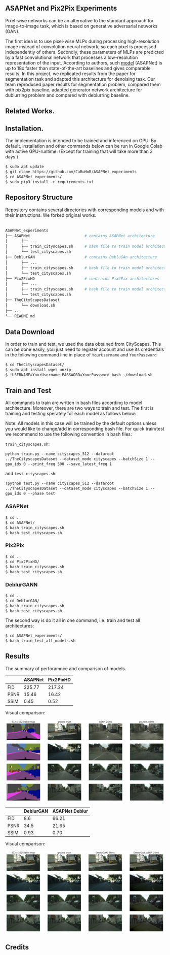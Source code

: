 ## ASAPNet and Pix2Pix Experiments

Pixel-wise networks can be an alternative to the standard approach for image-to-image task, which is based on generative adversarial networks (GAN). 

The first idea is to use pixel-wise MLPs during processing high-resolution image instead of convolution neural network, so each pixel is processed independently of others. Secondly, these parameters of MLPs are predicted by a fast convolutional network that processes a low-resolution representation of the input. According to authors, such [model](https://github.com/tamarott/ASAPNet) (ASAPNet) is up to 18x faster than state-of-the-art baselines and gives comparable results. In this project, we replicated results from the paper for segmentation task and adapted this architecture for denoising task. Our team reproduced paper results for segmentation problem, compared them with pix2pix baseline, adapted generator network architecture for dublurring problem and compared with deblurring baseline.

## Related Works.

## Installation.

The implementation is intended to be trained and inferenced on GPU. By default, installation and other commands below can be run in Google Colab with active GPU-runtime. (Except for training that will take more than 3 days.)

```
$ sudo apt update
$ git clone https://github.com/CaBuHoB/ASAPNet_experiments
$ cd ASAPNet_experiments/
$ sudo pip3 install -r requirements.txt
```

## Repository Structure

Repository contains several directories with corresponding models and with their instructions. We forked original works.
```bash

ASAPNet_experiments
├── ASAPNet                        # contains ASAPNet architecture
│      ├── ...
│      ├── train_cityscapes.sh     # bash file to train model architecture
│      └── test_cityscapes.sh
├── DeblurGAN                      # contains DebluGAn architecture
│      ├── ...
│      ├── train_cityscapes.sh     # bash file to train model architecture
│      └── test_cityscapes.sh
├── Pix2PixHD                      # contrains Pix2Pix architectures
│      ├── ...
│      ├── train_cityscapes.sh     # bash file to train model architecture
│      └── test_cityscapes.sh
├── TheCityScapesDataset
│      └── download.sh
├── ...
└── README.md
```


## Data Download

In order to train and test, we used the data obtained from CityScapes. This can be done easily, you just need to register account and use its credentials in the following command line in place of `YourUsername` and `YourPassword`

```
$ cd TheCityscapesDataset/
$ sudo apt install wget unzip 
$ !USERNAME=YourUsername PASSWORD=YourPassword bash ./download.sh
```

## Train and Test 

All commands to train are written in bash files according to model architecture. Moreover, there are two ways to train and test. The first is training and testing sperately for each model as follows below:

Note: All models in this case will be trained by the default options unless you would like to change/add in corresponding bash file. For quick train/test we recommend to use the following convention in bash files:

`train_cityscapes.sh`:

```
python train.py --name cityscapes_512 --dataroot ../TheCityscapesDataset --dataset_mode cityscapes --batchSize 1 --gpu_ids 0 --print_freq 500 --save_latest_freq 1
```
and  `test_cityscapes.sh`:
```
!python test.py --name cityscapes_512 --dataroot ../TheCityscapesDataset --dataset_mode cityscapes --batchSize 1 --gpu_ids 0 --phase test
```
### ASAPNet

```
$ cd .. 
$ cd ASAPNet/
$ bash train_cityscapes.sh
$ bash test_cityscapes.sh
```



### Pix2Pix

```
$ cd .. 
$ cd Pix2PixHD/
$ bash train_cityscapes.sh
$ bash test_cityscapes.sh
```

### DeblurGANN

```
$ cd ..
$ cd DeblurGAN/
$ bash train_cityscapes.sh
$ bash test_cityscapes.sh
```

The second way is do it all in one command, i.e. train and test all architectures:

```
$ cd ASAPNet_experiments/
$ bash train_test_all_models.sh
```

## Results

The summary of perforamnce and comparison of models.

|         | ASAPNet | Pix2PixHD |
|---------|---------|-----------|
| FID     | 225.77  | 217.24    |
| PSNR    | 15.46   | 16.42     |
| SSIM    | 0.45    | 0.52      |

Visual comparison:

![results](https://raw.githubusercontent.com/lionelsnaw/ASAPNet_experiments/main/results.png)

|         | DeblurGAN | ASAPNet Deblur |
|---------|-----------|----------------|
| FID     | 8.6       | 66.21          |
| PSNR    | 34.5      | 21.65          |
| SSIM    | 0.93      | 0.70           |

Visual comparison:

![results2](https://raw.githubusercontent.com/lionelsnaw/ASAPNet_experiments/main/results2.jpeg)


## Credits
